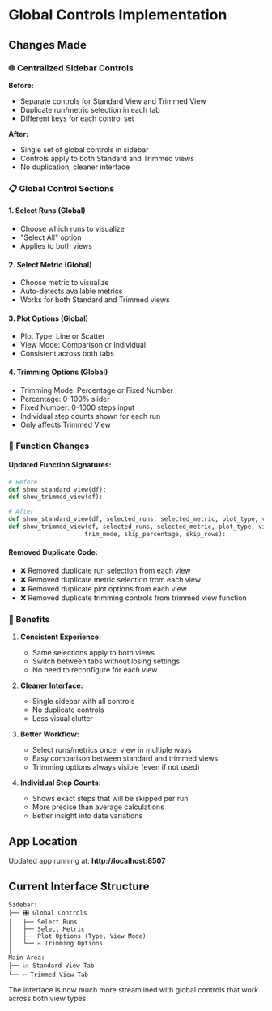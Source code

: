 # Global Controls Implementation

## Changes Made

### 🌐 Centralized Sidebar Controls
**Before:**
- Separate controls for Standard View and Trimmed View
- Duplicate run/metric selection in each tab
- Different keys for each control set

**After:**
- Single set of global controls in sidebar
- Controls apply to both Standard and Trimmed views
- No duplication, cleaner interface

### 📋 Global Control Sections

#### 1. **Select Runs** (Global)
- Choose which runs to visualize
- "Select All" option
- Applies to both views

#### 2. **Select Metric** (Global)
- Choose metric to visualize
- Auto-detects available metrics
- Works for both Standard and Trimmed views

#### 3. **Plot Options** (Global)
- Plot Type: Line or Scatter
- View Mode: Comparison or Individual
- Consistent across both tabs

#### 4. **Trimming Options** (Global)
- Trimming Mode: Percentage or Fixed Number
- Percentage: 0-100% slider
- Fixed Number: 0-1000 steps input
- Individual step counts shown for each run
- Only affects Trimmed View

### 🔧 Function Changes

#### Updated Function Signatures:
```python
# Before
def show_standard_view(df):
def show_trimmed_view(df):

# After  
def show_standard_view(df, selected_runs, selected_metric, plot_type, view_mode):
def show_trimmed_view(df, selected_runs, selected_metric, plot_type, view_mode, 
                     trim_mode, skip_percentage, skip_rows):
```

#### Removed Duplicate Code:
- ❌ Removed duplicate run selection from each view
- ❌ Removed duplicate metric selection from each view  
- ❌ Removed duplicate plot options from each view
- ❌ Removed duplicate trimming controls from trimmed view function

### 🎯 Benefits

1. **Consistent Experience:**
   - Same selections apply to both views
   - Switch between tabs without losing settings
   - No need to reconfigure for each view

2. **Cleaner Interface:**
   - Single sidebar with all controls
   - No duplicate controls
   - Less visual clutter

3. **Better Workflow:**
   - Select runs/metrics once, view in multiple ways
   - Easy comparison between standard and trimmed views
   - Trimming options always visible (even if not used)

4. **Individual Step Counts:**
   - Shows exact steps that will be skipped per run
   - More precise than average calculations
   - Better insight into data variations

## App Location
Updated app running at: **http://localhost:8507**

## Current Interface Structure
```
Sidebar:
├── 🎛️ Global Controls
│   ├── Select Runs
│   ├── Select Metric
│   ├── Plot Options (Type, View Mode)
│   └── ✂️ Trimming Options
│
Main Area:
├── 📈 Standard View Tab
└── ✂️ Trimmed View Tab
```

The interface is now much more streamlined with global controls that work across both view types!